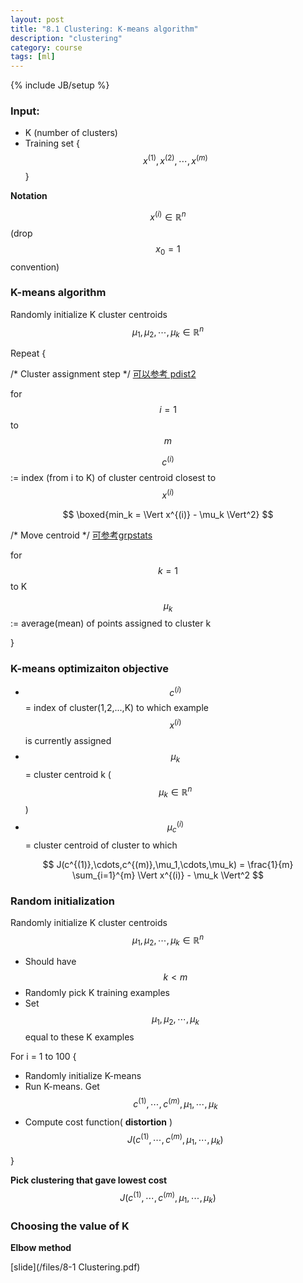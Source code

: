 ```yaml
---
layout: post
title: "8.1 Clustering: K-means algorithm"
description: "clustering"
category: course 
tags: [ml]
---
```

{% include JB/setup %}

### Input:

* K (number of clusters)
* Training set {$$ x^{(1)}, x^{(2)}, \cdots, x^{(m)} $$}

**Notation**

$$ x^{(i)} \in \mathbb{R}^n $$ (drop $$ x_0 = 1 $$ convention)

### K-means algorithm

Randomly initialize K cluster centroids $$ \mu_1, \mu_2, \cdots, \mu_k \in \mathbb{R}^n $$ 

Repeat {

/* Cluster assignment step */ [可以参考 pdist2](http://www.cs.columbia.edu/~mmerler/project/code/pdist2.m)

for $$ i = 1 $$ to $$ m $$

$$ c^{(i)} $$ := index (from i to K) of cluster centroid closest to $$ x^{(i)} $$

$$ \boxed{min_k = \Vert x^{(i)} - \mu_k \Vert^2} $$

/* Move centroid */ [可参考grpstats](https://www.google.com.hk/search?q=grpstats&aq=f&oq=grpstats&aqs=chrome.0.57.303j0&sourceid=chrome&ie=UTF-8)

for $$ k = 1 $$ to K

$$ \mu_k $$ := average(mean) of points assigned to cluster k

}

### K-means optimizaiton objective

* $$ c^{(i)} $$ = index of cluster(1,2,...,K) to which example $$ x^{(i)} $$ is currently assigned
* $$ \mu_k $$ = cluster centroid k ($$ \mu_k \in \mathbb{R}^n $$)
* $$ \mu_c^{(i)} $$ = cluster centroid of cluster to which 

$$ J(c^{(1)},\cdots,c^{(m)},\mu_1,\cdots,\mu_k) = \frac{1}{m} \sum_{i=1}^{m} \Vert x^{(i)} - \mu_k \Vert^2 $$

### Random initialization

Randomly initialize K cluster centroids $$ \mu_1, \mu_2, \cdots, \mu_k \in \mathbb{R}^n $$

* Should have $$ k < m $$
* Randomly pick K training examples
* Set $$ \mu_1, \mu_2, \cdots, \mu_k $$ equal to these K examples

For i = 1 to 100 {

* Randomly initialize K-means
* Run K-means. Get $$ c^{(1)}, \cdots, c^{(m)},\mu_1, \cdots, \mu_k $$
* Compute cost function( **distortion** ) $$ J(c^{(1)},\cdots,c^{(m)},\mu_1,\cdots,\mu_k) $$

}

**Pick clustering that gave lowest cost** $$ J(c^{(1)},\cdots,c^{(m)},\mu_1,\cdots,\mu_k) $$

### Choosing the value of K

**Elbow method** 

[slide](/files/8-1 Clustering.pdf)